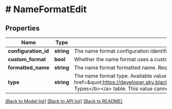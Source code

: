 # # NameFormatEdit

## Properties

Name | Type | Description | Notes
------------ | ------------- | ------------- | -------------
**configuration_id** | **string** | The name format configuration identifier. Required when custom_format is false. | [optional]
**custom_format** | **bool** | Whether the name format uses a custom format. | [optional]
**formatted_name** | **string** | The name format formatted name. Required when custom_format is true. Character limit: 255. | [optional]
**type** | **string** | The name format type. Available values are the entries in the &lt;a href&#x3D;\&quot;https://developer.sky.blackbaud.com/docs/services/56b76470069a0509c8f1c5b3/operations/ListNameFormatTypes\&quot;&gt;&lt;b&gt;Addr/Sal Types&lt;/b&gt;&lt;/a&gt; table. This value cannot be set to null. | [optional]

[[Back to Model list]](../../README.md#models) [[Back to API list]](../../README.md#endpoints) [[Back to README]](../../README.md)
